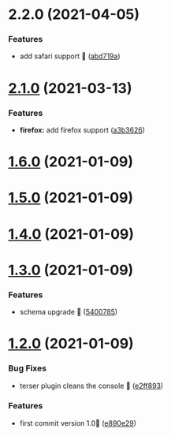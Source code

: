 # 2.2.0 (2021-04-05)

### Features

* add safari support 🍓 ([abd719a](https://github.com/fz6m/console-ban/commit/abd719afd615a293454ae80059a8e4775879cb38))


# [2.1.0](https://github.com/fz6m/console-ban/compare/v1.6.0...v2.1.0) (2021-03-13)


### Features

* **firefox:** add firefox support ([a3b3626](https://github.com/fz6m/console-ban/commit/a3b362689d65a68842610296eca79ada433f2e0d))



# [1.6.0](https://github.com/fz6m/console-ban/compare/v1.5.0...v1.6.0) (2021-01-09)



# [1.5.0](https://github.com/fz6m/console-ban/compare/v1.4.0...v1.5.0) (2021-01-09)



# [1.4.0](https://github.com/fz6m/console-ban/compare/v1.3.0...v1.4.0) (2021-01-09)



# [1.3.0](https://github.com/fz6m/console-ban/compare/v1.2.0...v1.3.0) (2021-01-09)


### Features

* schema upgrade 🚀 ([5400785](https://github.com/fz6m/console-ban/commit/540078546d2f988e626b4ce689db547fcaf13e7d))



# [1.2.0](https://github.com/fz6m/console-ban/compare/e890e29da5559c47425e543fa9df3610914e9c72...v1.2.0) (2021-01-09)


### Bug Fixes

* terser plugin cleans the console 🍓 ([e2ff893](https://github.com/fz6m/console-ban/commit/e2ff89359e6a1707ba09421f3c11498828247ff7))


### Features

* first commit version 1.0🌸 ([e890e29](https://github.com/fz6m/console-ban/commit/e890e29da5559c47425e543fa9df3610914e9c72))




